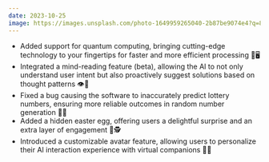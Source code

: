 ```yaml
---
date: 2023-10-25
image: https://images.unsplash.com/photo-1649959265040-2b87be9074e4?q=80&w=3346&auto=format&fit=crop&ixlib=rb-4.0.3&ixid=M3wxMjA3fDB8MHxwaG90by1wYWdlfHx8fGVufDB8fHx8fA%3D%3D
---
```


- Added support for quantum computing, bringing cutting-edge technology to your fingertips for faster and more efficient processing 💫🖥️
- Integrated a mind-reading feature (beta), allowing the AI to not only understand user intent but also proactively suggest solutions based on thought patterns 👁️🧠
- Fixed a bug causing the software to inaccurately predict lottery numbers, ensuring more reliable outcomes in random number generation 🎰💸
- Added a hidden easter egg, offering users a delightful surprise and an extra layer of engagement 🥚🕵️
- Introduced a customizable avatar feature, allowing users to personalize their AI interaction experience with virtual companions 👾👥
